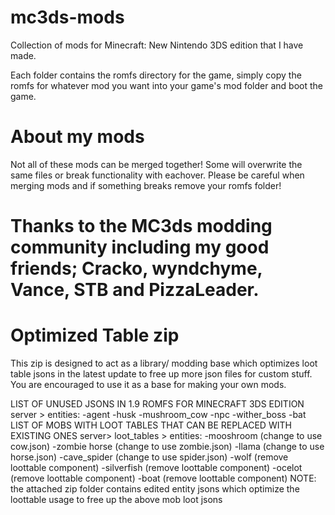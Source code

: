 # mc3ds-mods
Collection of mods for Minecraft: New Nintendo 3DS edition that I have made.

Each folder contains the romfs directory for the game, simply copy the romfs for whatever mod you want into your game's mod folder and boot the game.
# About my mods
Not all of these mods can be merged together! Some will overwrite the same files or break functionality with eachover. Please be careful when merging mods and if something breaks remove your romfs folder!

# Thanks to the MC3ds modding community including my good friends; Cracko, wyndchyme, Vance, STB and PizzaLeader.


# Optimized Table zip
This zip is designed to act as a library/ modding base which optimizes loot table jsons in the latest update to free up more json files for custom stuff. You are encouraged to use it as a base for making your own mods.

LIST OF UNUSED JSONS IN 1.9 ROMFS FOR MINECRAFT 3DS EDITION
server > entities:
-agent
-husk
-mushroom_cow
-npc
-wither_boss
-bat
LIST OF MOBS WITH LOOT TABLES THAT CAN BE REPLACED WITH EXISTING ONES
server> loot_tables > entities:
-mooshroom (change to use cow.json)
-zombie horse (change to use zombie.json)
-llama (change to use horse.json)
-cave_spider (change to use spider.json)
-wolf (remove loottable component)
-silverfish (remove loottable component)
-ocelot (remove loottable component)
-boat (remove loottable component)
NOTE: the attached zip folder contains edited entity jsons which optimize the loottable usage to free up the above mob loot jsons 

